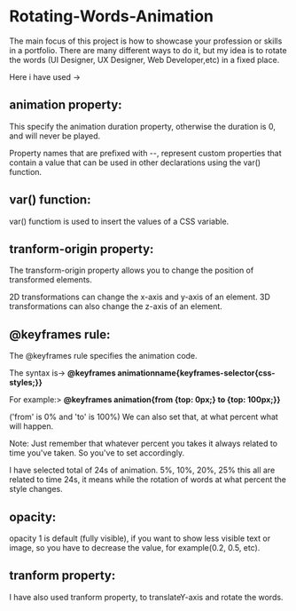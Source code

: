 # Rotating-Words-Animation

The main focus of this project is how to showcase your profession or skills in a portfolio.
There are many different ways to do it, but my idea is to rotate the words (UI Designer, UX Designer, Web Developer,etc) in a fixed place.

Here i have used ->
## **animation property:** 

This specify the animation duration property, otherwise the duration is 0, and will never be played.

Property names that are prefixed with --, represent custom properties that contain a value that can be used in other declarations using the var() function.

## **var() function:**

var() functiom is used to insert the values of a CSS variable.

## **tranform-origin property:**

The transform-origin property allows you to change the position of transformed elements.

2D transformations can change the x-axis and y-axis of an element. 
3D transformations can also change the z-axis of an element.

## **@keyframes rule:**

The @keyframes rule specifies the animation code.

The syntax is->
**@keyframes animationname{keyframes-selector{css-styles;}}**

For example:> **@keyframes animation{from {top: 0px;}
                                   to {top: 100px;}}**
                                   
('from' is 0% and 'to' is 100%)
We can also set that, at what percent what will happen.

Note: Just remember that whatever percent you takes it always related to time you've taken. So you've to set accordingly.

I have selected total of 24s of animation.
5%, 10%, 20%, 25% this all are related to time 24s, it means while the rotation of words at what percent the style changes.


## **opacity:**

opacity 1 is default (fully visible), if you want to show less visible text or image, 
so you have to decrease the value, for example(0.2, 0.5, etc).

## **tranform property:**

I have also used tranform property, to translateY-axis and rotate the words.
